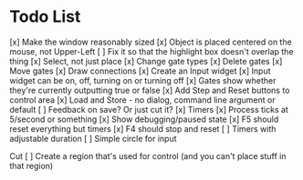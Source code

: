 # Todo List

[x]  Make the window reasonably sized
[x]  Object is placed centered on the mouse, not Upper-Left
[ ]  Fix it so that the highlight box doesn't overlap the thing
[x]  Select, not just place
[x]  Change gate types
[x]  Delete gates
[x]  Move gates
[x]  Draw connections
[x]  Create an Input widget
[x]  Input widget can be on, off, turning on or turning off
[x]  Gates show whether they're currently outputting true or false
[x]  Add Step and Reset buttons to control area
[x]  Load and Store - no dialog, command line argument or default
[ ]  Feedback on save?  Or just cut it?
[x]  Timers
[x]  Process ticks at 5/second or something
[x]  Show debugging/paused state
[x]  F5 should reset everything but timers
[x]  F4 should stop and reset
[ ]  Timers with adjustable duration
[ ]  Simple circle for input

Cut
[ ]  Create a region that's used for control (and you can't place stuff in that region)
